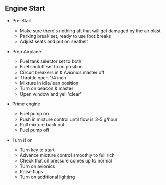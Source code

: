 ## Engine Start

* Pre-Start
    * Make sure there's nothing aft that will get damaged by the air blast
    * Parking break set, ready to use foot breaks
    * Adjust seats and put on seatbelt

* Prep Airplane
    * Fuel tank selector set to both
    * Fuel shutoff set to on position
    * Circuit breakers in & Avionics master off
    * Throttle open 1/4 inch
    * Mixture in idle/lean position
    * Turn on beacon & master
    * Open window and yell 'clear'

* Prime engine
    * Fuel pump on
    * Push in mixture control until flow is 3-5 g/hour
    * Pull mixture back out
    * Fuel pump off

* Turn it on
    * Turn key to start
    * Advance mixture control smoothly to full rich
    * Check that oil pressure comes up to normal
    * Turn on avionics
    * Raise flaps
    * Turn on additional lighting